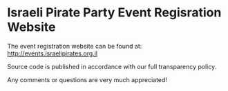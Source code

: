 Israeli Pirate Party Event Regisration Website
==============================================

The event registration website can be found at: http://events.israelipirates.org.il

Source code is published in accordance with our full transparency policy.

Any comments or questions are very much appreciated!
